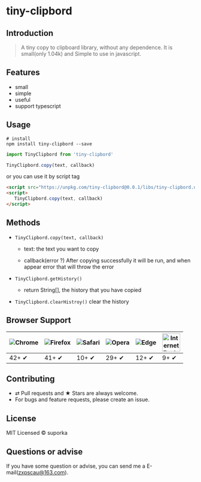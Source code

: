 # tiny-clipbord

## Introduction

> A tiny copy to clipboard library, without any dependence. It is small(only 1.04k) and Simple to use in javascript.

## Features

-   small
-   simple
-   useful
-   support typescript

## Usage

```
# install
npm install tiny-clipbord --save
```

```js
import TinyClipbord from 'tiny-clipbord'

TinyClipbord.copy(text, callback)
```

or you can use it by script tag

```html
<script src="https://unpkg.com/tiny-clipbord@0.0.1/libs/tiny-clipbord.umd.min.js"></script>
<script>
   TinyClipbord.copy(text, callback) 
</script>
```

## Methods

- `TinyClipbord.copy(text, callback)`

    - text: the text you want to copy

    - callback(error ?) After copying successfully it will be run, and when appear error that will throw the error

- `TinyClipbord.getHistory()`

    - return String[], the history that you have copied

- `TinyClipbord.clearHistroy()` clear the history

## Browser Support

![Chrome](https://raw.github.com/alrra/browser-logos/master/src/chrome/chrome_48x48.png) | ![Firefox](https://raw.github.com/alrra/browser-logos/master/src/firefox/firefox_48x48.png) | ![Safari](https://raw.github.com/alrra/browser-logos/master/src/safari/safari_48x48.png) | ![Opera](https://raw.github.com/alrra/browser-logos/master/src/opera/opera_48x48.png) | ![Edge](https://raw.github.com/alrra/browser-logos/master/src/edge/edge_48x48.png) | <img src="https://clipboardjs.com/assets/images/ie.png" width="48px" height="48px" alt="Internet Explorer logo">|
--- | --- | --- | --- | --- |--- |
42+ ✔ | 41+ ✔ | 10+ ✔ | 29+ ✔ | 12+ ✔ | 9+ ✔ |

## Contributing

- ⇄ Pull requests and ★ Stars are always welcome.
- For bugs and feature requests, please create an issue.

## License

MIT Licensed © suporka

## Questions or advise

If you have some question or advise, you can send me a E-mail(zxpscau@163.com).